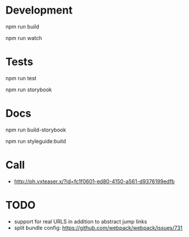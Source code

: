 
# Development

npm run build

npm run watch

# Tests

npm run test

npm run storybook

# Docs

npm run build-storybook

npm run styleguide:build 

# Call

- http://ph.vxteaser.x/?id=fc1f0601-ed80-4150-a561-d9376199edfb

# TODO
- support for real URLS in addition to abstract jump links
- split bundle config: https://github.com/webpack/webpack/issues/731